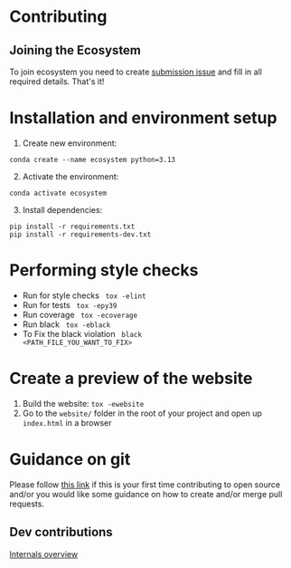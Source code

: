 # Contributing

## Joining the Ecosystem
To join ecosystem you need to create 
[submission issue](https://qisk.it/add-to-ecosystem/) 
and fill in all required details. That's it!


# Installation and environment setup 
1. Create new environment:
```
conda create --name ecosystem python=3.13
```
2. Activate the environment:
```
conda activate ecosystem
```
3. Install dependencies:
```
pip install -r requirements.txt
pip install -r requirements-dev.txt
```

# Performing style checks
- Run for style checks 
  <code> tox -elint </code>
- Run for tests 
  <code> tox -epy39 </code>
- Run coverage 
  <code> tox -ecoverage </code>
- Run black 
   <code> tox -eblack </code>
- To Fix the black violation  <code> black <PATH_FILE_YOU_WANT_TO_FIX> </code>

# Create a preview of the website
1. Build the website: `tox -ewebsite`
2. Go to the `website/` folder in the root of your project and open up `index.html` in a browser

# Guidance on git
Please follow [this link](./docs/git-guidance.md) if this is your first time contributing to open source and/or you would like some guidance on how to create and/or merge
pull requests.
        

## Dev contributions
[Internals overview](./docs/project_overview.md)
